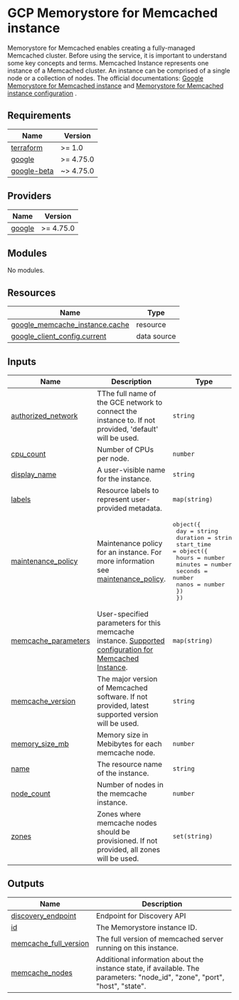 # GCP Memorystore for Memcached instance

Memorystore for Memcached enables creating a fully-managed Memcached cluster. Before using the service, it is important to
understand some key concepts and terms. Memcached Instance represents one instance of a Memcached cluster. An instance can
be comprised of a single node or a collection of nodes. The official
documentations: [Google Memorystore for Memcached instance](https://cloud.google.com/memorystore/docs/memcached/memcached-overview)
and [Memorystore for Memcached instance configuration](https://cloud.google.com/memorystore/docs/memcached/reference/rest/v1/projects.locations.instances)
.

<!-- BEGIN_TF_DOCS -->
## Requirements

| Name | Version |
|------|---------|
| <a name="requirement_terraform"></a> [terraform](#requirement\_terraform) | >= 1.0 |
| <a name="requirement_google"></a> [google](#requirement\_google) | >= 4.75.0 |
| <a name="requirement_google-beta"></a> [google-beta](#requirement\_google-beta) | ~> 4.75.0 |

## Providers

| Name | Version |
|------|---------|
| <a name="provider_google"></a> [google](#provider\_google) | >= 4.75.0 |

## Modules

No modules.

## Resources

| Name | Type |
|------|------|
| [google_memcache_instance.cache](https://registry.terraform.io/providers/hashicorp/google/latest/docs/resources/memcache_instance) | resource |
| [google_client_config.current](https://registry.terraform.io/providers/hashicorp/google/latest/docs/data-sources/client_config) | data source |

## Inputs

| Name | Description | Type | Default | Required |
|------|-------------|------|---------|:--------:|
| <a name="input_authorized_network"></a> [authorized\_network](#input\_authorized\_network) | TThe full name of the GCE network to connect the instance to. If not provided, 'default' will be used. | `string` | `null` | no |
| <a name="input_cpu_count"></a> [cpu\_count](#input\_cpu\_count) | Number of CPUs per node. | `number` | n/a | yes |
| <a name="input_display_name"></a> [display\_name](#input\_display\_name) | A user-visible name for the instance. | `string` | `null` | no |
| <a name="input_labels"></a> [labels](#input\_labels) | Resource labels to represent user-provided metadata. | `map(string)` | `null` | no |
| <a name="input_maintenance_policy"></a> [maintenance\_policy](#input\_maintenance\_policy) | Maintenance policy for an instance. For more information see [maintenance\_policy](https://registry.terraform.io/providers/hashicorp/google/4.77.0/docs/resources/memcache_instance). | <pre>object({<br>    day        = string<br>    duration   = string<br>    start_time = object({<br>      hours   = number<br>      minutes = number<br>      seconds = number<br>      nanos   = number<br>    })<br>  })</pre> | `null` | no |
| <a name="input_memcache_parameters"></a> [memcache\_parameters](#input\_memcache\_parameters) | User-specified parameters for this memcache instance. [Supported configuration for Memcached Instance](https://cloud.google.com/memorystore/docs/memcached/supported-memcached-configurations). | `map(string)` | `null` | no |
| <a name="input_memcache_version"></a> [memcache\_version](#input\_memcache\_version) | The major version of Memcached software. If not provided, latest supported version will be used. | `string` | `null` | no |
| <a name="input_memory_size_mb"></a> [memory\_size\_mb](#input\_memory\_size\_mb) | Memory size in Mebibytes for each memcache node. | `number` | n/a | yes |
| <a name="input_name"></a> [name](#input\_name) | The resource name of the instance. | `string` | n/a | yes |
| <a name="input_node_count"></a> [node\_count](#input\_node\_count) | Number of nodes in the memcache instance. | `number` | n/a | yes |
| <a name="input_zones"></a> [zones](#input\_zones) | Zones where memcache nodes should be provisioned. If not provided, all zones will be used. | `set(string)` | `null` | no |

## Outputs

| Name | Description |
|------|-------------|
| <a name="output_discovery_endpoint"></a> [discovery\_endpoint](#output\_discovery\_endpoint) | Endpoint for Discovery API |
| <a name="output_id"></a> [id](#output\_id) | The Memorystore instance ID. |
| <a name="output_memcache_full_version"></a> [memcache\_full\_version](#output\_memcache\_full\_version) | The full version of memcached server running on this instance. |
| <a name="output_memcache_nodes"></a> [memcache\_nodes](#output\_memcache\_nodes) | Additional information about the instance state, if available. The parameters: "node\_id", "zone", "port", "host", "state". |
<!-- END_TF_DOCS -->